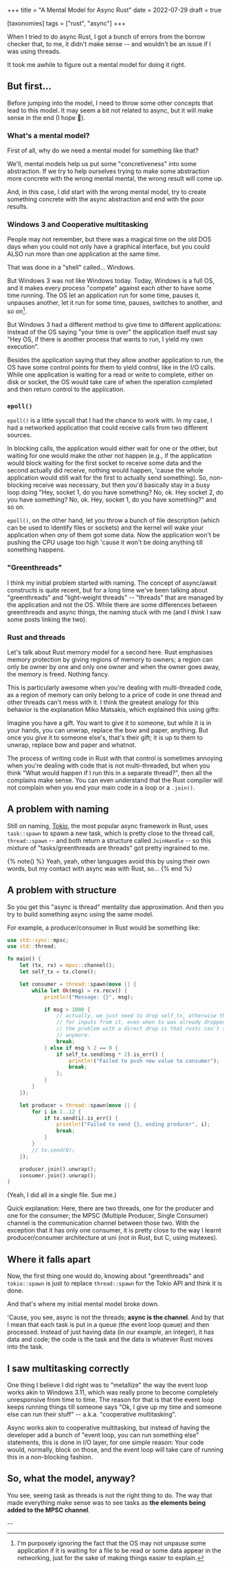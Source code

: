 +++
title = "A Mental Model for Async Rust"
date = 2022-07-29
draft = true

[taxonomies]
tags = ["rust", "async"]
+++

When I tried to do async Rust, I got a bunch of errors from the borrow checker
that, to me, it didn't make sense -- and wouldn't be an issue if I was using
threads.

It took me awhile to figure out a mental model for doing it right.

<!-- more -->

## But first...

Before jumping into the model, I need to throw some other concepts that lead to
this model. It may seem a bit not related to async, but it will make sense in
the end (I hope 🙂).

### What's a mental model?

First of all, why do we need a mental model for something like that?

We'll, mental models help us put some "concretiveness" into some abstraction.
If we try to help ourselves trying to make some abstraction more concrete with
the wrong mental mental, the wrong result will come up.

And, in this case, I *did* start with the wrong mental model, try to create
something concrete with the async abstraction and end with the poor results.

### Windows 3 and Cooperative multitasking

People may not remember, but there was a magical time on the old DOS days when
you could not only have a graphical interface, but you could ALSO run more than
one application at the same time. 

That was done in a "shell" called... Windows.

But Windows 3 was not like Windows today. Today, Windows is a full OS, and it
makes every process "compete" against each other to have some time running. The
OS let an application run for some time, pauses it, unpauses another, let it
run for some time, pauses, switches to another, and so on[^1].

But Windows 3 had a different method to give time to different applications:
Instead of the OS saying "your time is over" the application itself must say
"Hey OS, if there is another process that wants to run, I yield my own
execution".

Besides the application saying that they allow another application to run, the
OS have some control points for them to yield control, like in the I/O calls.
While one application is waiting for a read or write to complete, either on
disk or socket, the OS would take care of when the operation completed and then
return control to the application.

### `epoll()`

`epoll()` is a little syscall that I had the chance to work with. In my case, I
had a networked application that could receive calls from two different
sources.

In blocking calls, the application would either wait for one or the other, but
waiting for one would make the other not happen (e.g., if the application would
block waiting for the first socket to receive some data and the second actually
did receive, nothing would happen, 'cause the whole application would still
wait for the first to actually send something). So, non-blocking receive was
necessary, but then you'd basically stay in a busy loop doing "Hey, socket 1,
do you have something? No, ok. Hey socket 2, do you have something? No, ok.
Hey, socket 1, do you have something?" and so on.

`epoll()`, on the other hand, let you throw a bunch of file description (which
can be used to identify files or sockets) and the kernel will wake your
application when *any* of them got some data. Now the application won't be
pushing the CPU usage too high 'cause it won't be doing anything till something
happens.

### "Greenthreads"

I think my initial problem started with naming. The concept of async/await
constructs is quite recent, but for a long time we've been talking about
"greenthreads" and "light-weight threads" -- "threads" that are managed by the
application and not the OS. While there are some differences between
greenthreads and async things, the naming stuck with me (and I *think* I saw
some posts linking the two).

### Rust and threads

Let's talk about Rust memory model for a second here. Rust emphasises memory
protection by giving regions of memory to owners; a region can only be owner by
one and only one owner and when the owner goes away, the memory is freed.
Nothing fancy.

This is particularly awesome when you're dealing with multi-threaded code, as a
region of memory can only belong to a price of code in one thread and other
threads can't mess with it. I think the greatest analogy for this behavior is
the explanation Miko Matsakis, which explained this using gifts:

Imagine you have a gift. You want to give it to someone, but while it is in
your hands, you can unwrap, replace the bow and paper, anything. But once you
*give* it to someone else's, that's their gift; it is up to them to unwrap,
replace bow and paper and whatnot.

The process of writing code in Rust with that control is sometimes annoying
when you're dealing with code that is not multi-threaded, but when you think
"What would happen if I run this in a separate thread?", then all the complains
make sense. You can even understand that the Rust compiler will not complain
when you end your main code in a loop or a `.join()`.

## A problem with naming

Still on naming, [Tokio](https://tokio.rs/), the most popular async framework
in Rust, uses `task::spawn` to spawn a new task, which is pretty close to the
thread call, `thread::spawn` -- and both return a structure called 
`JoinHandle` -- so this mixture of "tasks/greenthreads are threads" got pretty
ingrained to me.

{% note() %}
Yeah, yeah, other languages avoid this by using their own words, but my contact
with async was with Rust, so...
{% end %}

## A problem with structure

So you get this "async is thread" mentality due approximation. And then you try
to build something async using the same model.

For example, a producer/consumer in Rust would be something like:

```rust
use std::sync::mpsc;
use std::thread;

fn main() {
    let (tx, rx) = mpsc::channel();
    let self_tx = tx.clone();

    let consumer = thread::spawn(move || {
        while let Ok(msg) = rx.recv() {
            println!("Message: {}", msg);

            if msg > 1000 {
                // actually, we just need to drop self_tx, otherwise the consumer will keep waiting
                // for inputs from it, even when tx was already dropped when the producer ended.
                // the problem with a direct drop is that rustc can't see that it won't be used
                // anymore.
                break;
            } else if msg % 2 == 0 {
                if self_tx.send(msg * 2).is_err() {
                    println!("Failed to push new value to consumer");
                    break;
                };
            }
        }
    });

    let producer = thread::spawn(move || {
        for i in 1..12 {
            if tx.send(i).is_err() {
                println!("Failed to send {}, ending producer", i);
                break;
            }
        }
        // tx.send(0);
    });

    producer.join().unwrap();
    consumer.join().unwrap();
}
```

(Yeah, I did all in a single file. Sue me.)

Quick explanation: Here, there are two threads, one for the producer and one
for the consumer; the MPSC (Multiple Producer, Single Consumer) channel is the
communication channel between those two. With the exception that it has only
one consumer, it is pretty close to the way I learnt producer/consumer
architecture at uni (not in Rust, but C, using mutexes).

## Where it falls apart

Now, the first thing one would do, knowing about "greenthreads" and
`tokio::spawn` is just to replace `thread::spawn` for the Tokio API and think
it is done.

And that's where my initial mental model broke down.

'Cause, you see, async is not the threads; **async is the channel**. And by
that I mean that each task is put in a queue (the event loop queue) and then
processed. Instead of just having data (in our example, an integer), it has
data and code; the code is the task and the data is whatever Rust moves into
the task.

## I saw multitasking correctly

One thing I believe I did right was to "metallize" the way the event loop works
akin to Windows 3.11, which was really prone to become completely unresponsive
from time to time. The reason for that is that the event loop keeps running
things till someone says "Ok, I give up my time and someone else can run their
stuff" -- a.k.a. "cooperative multitasking".

Async works akin to cooperative multitasking, but instead of having the
developer add a bunch of "event loop, you can run something else" statements,
this is done in I/O layer, for one simple reason: Your code would, normally,
block on those, and the event loop will take care of running this in a
non-blocking fashion.

## So, what the model, anyway?

You see, seeing task as threads is not the right thing to do. The way that made
everything make sense was to see tasks as **the elements being added to the
MPSC channel**.

--

[^1]: I'm purposely ignoring the fact that the OS may not unpause some
  application if it is waiting for a file to be read or some data appear in the
  networking, just for the sake of making things easier to explain.
